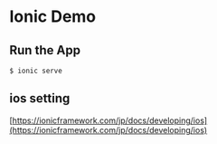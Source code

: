 # Ionic Demo

## Run the App

```
$ ionic serve
```

## ios setting

[https://ionicframework.com/jp/docs/developing/ios](https://ionicframework.com/jp/docs/developing/ios)